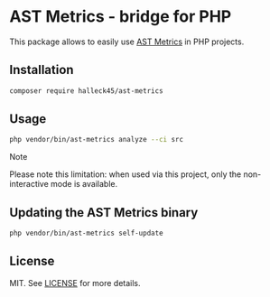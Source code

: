 # AST Metrics - bridge for PHP

This package allows to easily use [AST Metrics](https://github.com/Halleck45/ast-metrics/) in PHP projects.

## Installation

```bash
composer require halleck45/ast-metrics
```

## Usage

```bash
php vendor/bin/ast-metrics analyze --ci src
```

> [!NOTE]
> Please note this limitation: when used via this project, only the non-interactive mode is available.

## Updating the AST Metrics binary

```bash
php vendor/bin/ast-metrics self-update
```

## License

MIT. See [LICENSE](LICENSE) for more details.

